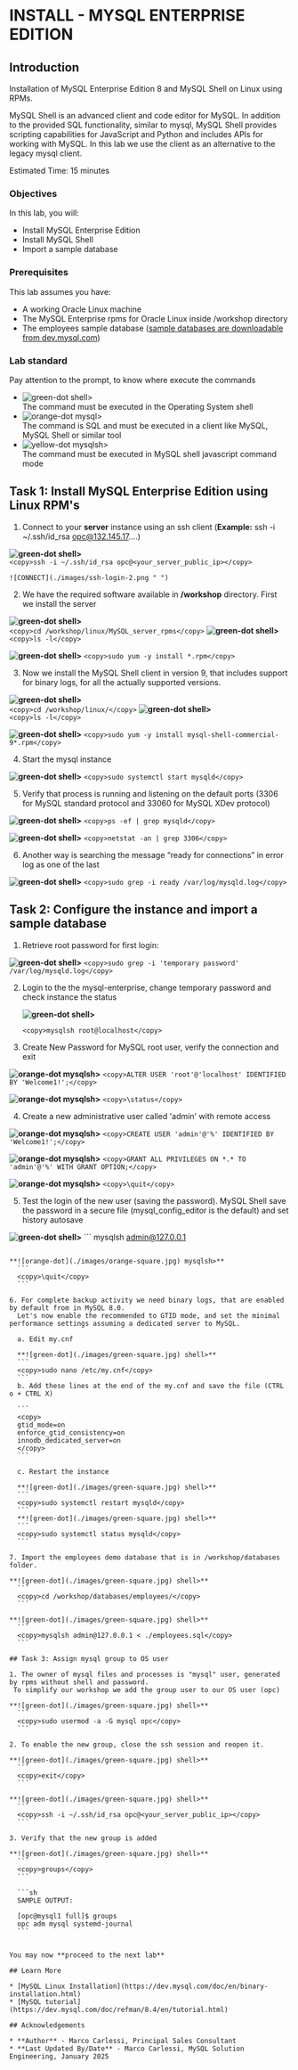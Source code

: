 # INSTALL - MYSQL ENTERPRISE EDITION

## Introduction

Installation of MySQL Enterprise Edition 8 and MySQL Shell on Linux using RPMs.

MySQL Shell is an advanced client and code editor for MySQL. In addition to the provided SQL functionality, similar to mysql, MySQL Shell provides scripting capabilities for JavaScript and Python and includes APIs for working with MySQL.
In this lab we use the client as an alternative to the legacy mysql client.

Estimated Time: 15 minutes

### Objectives

In this lab, you will:

* Install MySQL Enterprise Edition
* Install MySQL Shell 
* Import a sample database


### Prerequisites

This lab assumes you have:
* A working Oracle Linux machine
* The MySQL Enterprise rpms for Oracle Linux inside /workshop directory
* The employees sample database ([sample databases are downloadable from dev.mysql.com](https://dev.mysql.com/doc/index-other.html))

### Lab standard

Pay attention to the prompt, to know where execute the commands 
* ![green-dot](./images/green-square.jpg) shell>  
  The command must be executed in the Operating System shell
* ![orange-dot](./images/blue-square.jpg) mysql>  
  The command is SQL and must be executed in a client like MySQL, MySQL Shell or similar tool
* ![yellow-dot](./images/yellow-square.jpg) mysqlsh>  
  The command must be executed in MySQL shell javascript command mode
  
## Task 1: Install MySQL Enterprise Edition using Linux RPM's


1. Connect to your **server** instance using an ssh client (**Example:** ssh -i ~/.ssh/id_rsa opc@132.145.17….)

  **![green-dot](./images/green-square.jpg) shell>**  
    ```
    <copy>ssh -i ~/.ssh/id_rsa opc@<your_server_public_ip></copy>
    ```

    ![CONNECT](./images/ssh-login-2.png " ")


2. We have the required software available in **/workshop** directory. First we install the server

  **![green-dot](./images/green-square.jpg) shell>**  
      ```
      <copy>cd /workshop/linux/MySQL_server_rpms</copy>
      ```
  **![green-dot](./images/green-square.jpg) shell>**  
      ```
      <copy>ls -l</copy>
      ```

 **![green-dot](./images/green-square.jpg) shell>** 
    ```
    <copy>sudo yum -y install *.rpm</copy>
    ```

3. Now we install the MySQL Shell client in version 9, that includes support for binary logs, for all the actually supported versions.

  **![green-dot](./images/green-square.jpg) shell>**  
      ```
      <copy>cd /workshop/linux/</copy>
      ```
  **![green-dot](./images/green-square.jpg) shell>**  
      ```
      <copy>ls -l</copy>
      ```

 **![green-dot](./images/green-square.jpg) shell>** 
    ```
    <copy>sudo yum -y install mysql-shell-commercial-9*.rpm</copy>
    ```

4.	Start the mysql instance

 **![green-dot](./images/green-square.jpg) shell>** 
    ```
    <copy>sudo systemctl start mysqld</copy>
    ```

5.	Verify that process is running and listening on the default ports (3306 for MySQL standard protocol and 33060 for MySQL XDev protocol)

  **![green-dot](./images/green-square.jpg) shell>** 
    ```
    <copy>ps -ef | grep mysqld</copy>
    ```

  **![green-dot](./images/green-square.jpg) shell>** 
    ```
    <copy>netstat -an | grep 3306</copy>
    ```

6.	Another way is searching the message “ready for connections” in error log as one of the last 

  **![green-dot](./images/green-square.jpg) shell>** 
    ```
    <copy>sudo grep -i ready /var/log/mysqld.log</copy>
    ```

## Task 2: Configure the instance and import a sample database

1.	Retrieve root password for first login:

  **![green-dot](./images/green-square.jpg) shell>** 
    ```
    <copy>sudo grep -i 'temporary password' /var/log/mysqld.log</copy>
    ```

2. Login to the the mysql-enterprise, change temporary password and check instance the status

    **![green-dot](./images/green-square.jpg) shell>** 
     ```
    <copy>mysqlsh root@localhost</copy>
    ```

3. Create New Password for MySQL root user, verify the connection and exit

 **![orange-dot](./images/orange-square.jpg) mysqlsh>**
    ```
    <copy>ALTER USER 'root'@'localhost' IDENTIFIED BY 'Welcome1!';</copy>
    ```

 **![orange-dot](./images/orange-square.jpg) mysqlsh>**
    ```
    <copy>\status</copy>
    ```

4.	Create a new administrative user called 'admin' with remote access

 **![orange-dot](./images/orange-square.jpg) mysqlsh>**
    ```
    <copy>CREATE USER 'admin'@'%' IDENTIFIED BY 'Welcome1!';</copy>
    ```

 **![orange-dot](./images/orange-square.jpg) mysqlsh>**
    ```
    <copy>GRANT ALL PRIVILEGES ON *.* TO 'admin'@'%' WITH GRANT OPTION;</copy>
    ```

 **![orange-dot](./images/orange-square.jpg) mysqlsh>**
    ```
    <copy>\quit</copy>
    ```

5. Test the login of the new user (saving the password).
  MySQL Shell save the password in a secure file (mysql_config_editor is the default) and set history autosave

  **![green-dot](./images/green-square.jpg) shell>** 
    ```
  <copy>mysqlsh admin@127.0.0.1</copy>
  ```

 **![orange-dot](./images/orange-square.jpg) mysqlsh>**
    ```
    <copy>\quit</copy>
    ```

6. For complete backup activity we need binary logs, that are enabled by default from in MySQL 8.0.
    Let's now enable the recommended to GTID mode, and set the minimal performance settings assuming a dedicated server to MySQL.

    a. Edit my.cnf

    **![green-dot](./images/green-square.jpg) shell>**  
    ```
    <copy>sudo nano /etc/my.cnf</copy>
    ```
    b. Add these lines at the end of the my.cnf and save the file (CTRL o + CTRL X)

    ```
    <copy>
    gtid_mode=on
    enforce_gtid_consistency=on
    innodb_dedicated_server=on
    </copy>
    ```

    c. Restart the instance

    **![green-dot](./images/green-square.jpg) shell>**  
    ```
    <copy>sudo systemctl restart mysqld</copy>
    ```
    **![green-dot](./images/green-square.jpg) shell>**  
    ```
    <copy>sudo systemctl status mysqld</copy>
    ```

7. Import the employees demo database that is in /workshop/databases folder.

  **![green-dot](./images/green-square.jpg) shell>** 
    ```
    <copy>cd /workshop/databases/employees/</copy>
    ```

  **![green-dot](./images/green-square.jpg) shell>** 
    ```
    <copy>mysqlsh admin@127.0.0.1 < ./employees.sql</copy>
    ```

## Task 3: Assign mysql group to OS user

1. The owner of mysql files and processes is "mysql" user, generated by rpms without shell and password.
   To simplify our workshop we add the group user to our OS user (opc)

  **![green-dot](./images/green-square.jpg) shell>** 
    ```
    <copy>sudo usermod -a -G mysql opc</copy>
    ```

2. To enable the new group, close the ssh session and reopen it.

  **![green-dot](./images/green-square.jpg) shell>** 
    ```
    <copy>exit</copy>
    ```

  **![green-dot](./images/green-square.jpg) shell>** 
    ```
    <copy>ssh -i ~/.ssh/id_rsa opc@<your_server_public_ip></copy>
    ```

3. Verify that the new group is added

  **![green-dot](./images/green-square.jpg) shell>** 
    ```
    <copy>groups</copy>
    ```

    ```sh
    SAMPLE OUTPUT:
    
    [opc@mysql1 full]$ groups
    opc adm mysql systemd-journal
    ```


You may now **proceed to the next lab**

## Learn More

* [MySQL Linux Installation](https://dev.mysql.com/doc/en/binary-installation.html)
* [MySQL tutorial](https://dev.mysql.com/doc/refman/8.4/en/tutorial.html)

## Acknowledgements

* **Author** - Marco Carlessi, Principal Sales Consultant
* **Last Updated By/Date** - Marco Carlessi, MySQL Solution Engineering, January 2025
